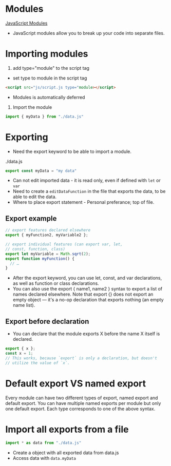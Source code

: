 
# Modules 
[JavaScript Modules](https://www.w3schools.com/js/js_modules.asp)
* JavaScript modules allow you to break up your code into separate files.

# Importing modules 

1. add type="module" to the script tag
* set type to module in the script tag
```html
<script src="js/script.js type="module></script>
```
* Modules is automatically deferred


1. Import the module 
```javascript
import { myData } from "./data.js"
```

# Exporting 
* Need the export keyword to be able to import a module. 

./data.js
```javascript
export const myData = "my data"
```

* Can not edit imported data - it is read only, even if defined with `let` or `var`
* Need to create a `editDataFunction` in the file that exports the data, to be able to edit the data.
* Where to place export statement - Personal preferance; top of file. 


## Export example 

```javascript
// export features declared elsewhere
export { myFunction2, myVariable2 };

// export individual features (can export var, let,
// const, function, class)
export let myVariable = Math.sqrt(2);
export function myFunction() {
  // …
}
```

* After the export keyword, you can use let, const, and var declarations, as well
as function or class declarations.
* You can also use the export { name1, name2 } syntax to export a list of names
  declared elsewhere. Note that export {} does not export an empty object —
  it's a no-op declaration that exports nothing (an empty name list).


## Export before declaration
* You can declare that the module exports X before the name X itself is
  declared.

```javascript
export { x };
const x = 1;
// This works, because `export` is only a declaration, but doesn't
// utilize the value of `x`.
```

# Default export VS named export
Every module can have two different types of export, named export and default
export. You can have multiple named exports per module but only one default
export. Each type corresponds to one of the above syntax.

# Import all exports from a file
```javascript
import * as data from "./data.js"
```
* Create a object with all exported data from data.js
* Access data with `data.myData`

